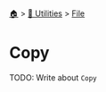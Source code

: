 <!--startTocheader-->
[🏠](../../README.md) > [🔧 Utilities](../README.md) > [File](README.md)
# Copy
<!--endTocHeader-->

TODO: Write about `Copy`

<!--startTocSubTopic-->
<!--endTocSubTopic-->